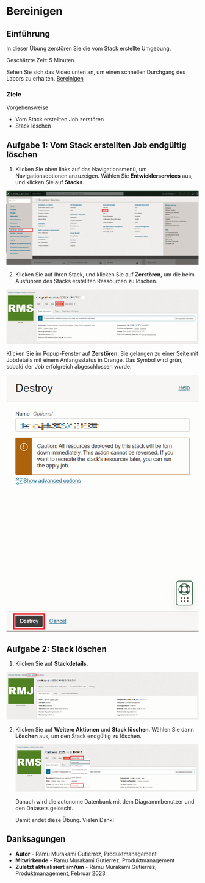 # Bereinigen

## Einführung

In dieser Übung zerstören Sie die vom Stack erstellte Umgebung.

Geschätzte Zeit: 5 Minuten.

Sehen Sie sich das Video unten an, um einen schnellen Durchgang des Labors zu erhalten. [Bereinigen](videohub:1_uf4pv1t0)

### Ziele

Vorgehensweise

*   Vom Stack erstellten Job zerstören
*   Stack löschen

## Aufgabe 1: Vom Stack erstellten Job endgültig löschen

1.  Klicken Sie oben links auf das Navigationsmenü, um Navigationsoptionen anzuzeigen. Wählen Sie **Entwicklerservices** aus, und klicken Sie auf **Stacks**.

![Schritte zum Erreichen von Stack im OCI-Navigationsmenü](./images/stack-in-oci.png)

2.  Klicken Sie auf Ihren Stack, und klicken Sie auf **Zerstören**, um die beim Ausführen des Stacks erstellten Ressourcen zu löschen.

![Zeigt, wie der Stack gelöscht wird](./images/destroy-stack.png)

Klicken Sie im Popup-Fenster auf **Zerstören**. Sie gelangen zu einer Seite mit Jobdetails mit einem Anfangsstatus in Orange. Das Symbol wird grün, sobald der Job erfolgreich abgeschlossen wurde.

![Zeigt, wie der letzte Schritt des Stapels zerstört wird](./images/destroy-final.png)

## Aufgabe 2: Stack löschen

1.  Klicken Sie auf **Stackdetails**.

![Zurück zu Stack Details](./images/stack-details.png)

2.  Klicken Sie auf **Weitere Aktionen** und **Stack löschen**. Wählen Sie dann **Löschen** aus, um den Stack endgültig zu löschen.
    
    ![Schritte zum Löschen von Stack](./images/delete-stack.png)
    
    Danach wird die autonome Datenbank mit dem Diagrammbenutzer und den Datasets gelöscht.
    
    Damit endet diese Übung. Vielen Dank!
    

## Danksagungen

*   **Autor** - Ramu Murakami Gutierrez, Produktmanagement
*   **Mitwirkende** - Ramu Murakami Gutierrez, Produktmanagement
*   **Zuletzt aktualisiert am/um** - Ramu Murakami Gutierrez, Produktmanagement, Februar 2023